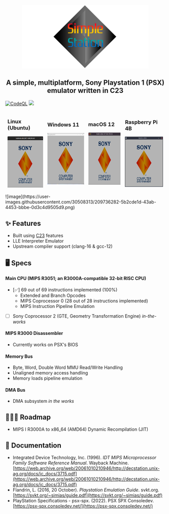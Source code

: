 <p align="center">
  <img src="resources/banner.png" width="400" height="200"/>
</p>

<h2 align="center">A simple, multiplatform, Sony Playstation 1 (PSX) emulator written in C23</h2>

[![CodeQL](https://github.com/cakehonolulu/SimpleStation/actions/workflows/simplestation.yml/badge.svg)](https://github.com/cakehonolulu/SimpleStation/actions/workflows/simplestation.yml) ![](https://byob.yarr.is/cakehonolulu/SimpleStation/build)


<table>
<thead>
  <tr>
    <td><h3>Linux (Ubuntu)</h3><img src="https://raw.githubusercontent.com/cakehonolulu/SimpleStation/main/resources/lin.png" alt="Image" width="200" height="161"></td>
    <td><h3>Windows 11</h3><img src="https://raw.githubusercontent.com/cakehonolulu/SimpleStation/main/resources/win.png" alt="Image" width="204" height="161"></td>
    <td><h3>macOS 12</h3><img src="https://raw.githubusercontent.com/cakehonolulu/SimpleStation/main/resources/mac.png" alt="Image" width="200" height="164"></td>
    <td><h3>Raspberry Pi 4B</h3><img src="https://raw.githubusercontent.com/cakehonolulu/SimpleStation/main/resources/rpi.png" alt="Image" width="200" height="158"></td>
  </tr>
</thead>
</table>
![image](https://user-images.githubusercontent.com/30508313/209736282-5b2cde1d-43ab-4453-bbbe-0d3c4d9505d9.png)



## ✨ Features
* Built using [C23](https://en.cppreference.com/w/c/23) features
* LLE Interpreter Emulator
* Upstream compiler support (clang-16 & gcc-12)

## 🖥️ Specs
#### Main CPU (MIPS R3051; an R3000A-compatible 32-bit RISC CPU)
- [✅] 69 out of 69 instructions implemented (100%)
    - Extended and Branch Opcodes
    - MIPS Coprocessor 0 (28 out of 28 instructions implemented)
    - MIPS Instruction Pipeline Emulation
- [ ] Sony Coprocessor 2 (GTE, Geometry Transformation Engine) _in-the-works_
#### MIPS R3000 Disassembler
* Currently works on PSX's BIOS
#### Memory Bus
* Byte, Word, Double Word MMU Read/Write Handling
* Unaligned memory access handling
* Memory loads pipeline emulation
#### DMA Bus
* DMA subsystem _in the works_

## 👷🏼‍♂️ Roadmap
* MIPS I R3000A to x86_64 (AMD64) Dynamic Recompilation (JIT)

## 📃 Documentation
* Integrated Device Technology, Inc. (1996). _IDT MIPS Microprocessor Family Software Reference Manual_. Wayback Machine. [https://web.archive.org/web/20061010210946/http://decstation.unix-ag.org/docs/ic_docs/3715.pdf](https://web.archive.org/web/20061010210946/http://decstation.unix-ag.org/docs/ic_docs/3715.pdf)
* Flandrin, L. (2016, 20 October). _Playstation Emulation Guide_. svkt.org. [https://svkt.org/~simias/guide.pdf](https://svkt.org/~simias/guide.pdf)
* PlayStation Specifications - psx-spx. (2022). PSX SPX Consoledev. [https://psx-spx.consoledev.net/](https://psx-spx.consoledev.net/)
